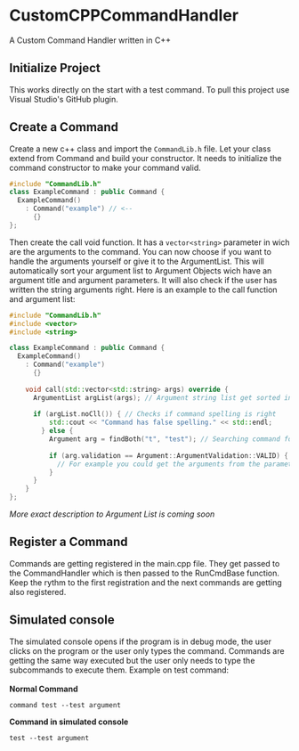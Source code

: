 # CustomCPPCommandHandler
A Custom Command Handler written in C++

## Initialize Project
This works directly on the start with a test command.
To pull this project use Visual Studio's GitHub plugin.

## Create a Command
Create a new c++ class and import the ``CommandLib.h`` file. Let your class extend from Command and build your constructor.
It needs to initialize the command constructor to make your command valid.

```c++
#include "CommandLib.h"
class ExampleCommand : public Command {
  ExampleCommand()
    : Command("example") // <--
      {}
};
```

Then create the call void function. It has a ``vector<string>`` parameter in wich are the arguments to the command.
You can now choose if you want to handle the arguments yourself or give it to the ArgumentList. This will automatically sort
your argument list to Argument Objects wich have an argument title and argument parameters. It will also check if the user
has written the string arguments right. Here is an example to the call function and argument list:

```c++
#include "CommandLib.h"
#include <vector>
#include <string>

class ExampleCommand : public Command {
  ExampleCommand()
    : Command("example")
      {}
      
    void call(std::vector<std::string> args) override {
      ArgumentList argList(args); // Argument string list get sorted into objects
      
      if (argList.noCll()) { // Checks if command spelling is right
          std::cout << "Command has false spelling." << std::endl;
        } else {
          Argument arg = findBoth("t", "test"); // Searching command for ``-t`` or ``--test`` parameter
          
          if (arg.validation == Argument::ArgumentValidation::VALID) { // Check if foundBoth found argument
            // For example you could get the arguments from the parameters with arg.getArg() wich would return a vector with strings
          }
      }
    }
};
```
_More exact description to Argument List is coming soon_

## Register a Command
Commands are getting registered in the main.cpp file. They get passed to the CommandHandler which is then passed to the RunCmdBase function.
Keep the rythm to the first registration and the next commands are getting also registered.

## Simulated console
The simulated console opens if the program is in debug mode, the user clicks on the program or the user only types the command.
Commands are getting the same way executed but the user only needs to type the subcommands to execute them. Example on test command:<br><br>
**Normal Command**

``command test --test argument``

**Command in simulated console**

``test --test argument``
